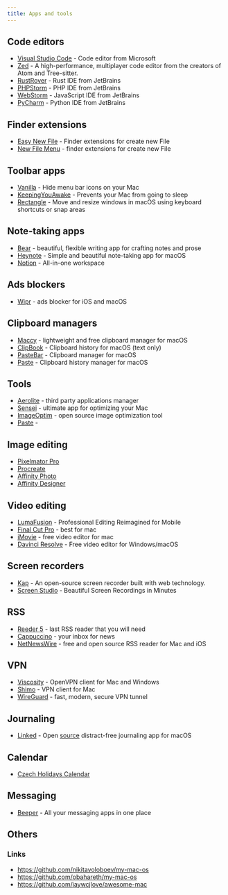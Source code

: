 ```yaml
---
title: Apps and tools
---
```


## Code editors

- [Visual Studio Code](https://code.visualstudio.com/) - Code editor from Microsoft
- [Zed](https://zedapp.org/) - A high-performance, multiplayer code editor from the creators of Atom and Tree-sitter.
- [RustRover](https://www.jetbrains.com/rust/) - Rust IDE from JetBrains
- [PHPStorm](https://www.jetbrains.com/phpstorm/) - PHP IDE from JetBrains
- [WebStorm](https://www.jetbrains.com/webstorm/) - JavaScript IDE from JetBrains
- [PyCharm](https://www.jetbrains.com/pycharm/) - Python IDE from JetBrains

## Finder extensions

- [Easy New File](https://itunes.apple.com/us/app/easy-new-file/id1162194131?ls=1&mt=12) - Finder extensions for create new File
- [New File Menu](https://itunes.apple.com/us/app/new-file-menu/id1064959555) - finder extensions for create new File

## Toolbar apps

- [Vanilla](https://matthewpalmer.net/vanilla/) - Hide menu bar icons on your Mac
- [KeepingYouAwake](https://keepingyouawake.app/) - Prevents your Mac from going to sleep
- [Rectangle](https://rectangleapp.com/) - Move and resize windows in macOS using keyboard shortcuts or snap areas

## Note-taking apps

- [Bear](https://bear.app/) - beautiful, flexible writing app for crafting notes and prose
- [Heynote](https://heynote.com/) - Simple and beautiful note-taking app for macOS
- [Notion](https://www.notion.so/) - All-in-one workspace

## Ads blockers

- [Wipr](https://giorgiocalderolla.com/wipr.html) - ads blocker for iOS and macOS

## Clipboard managers

- [Maccy](https://maccy.app/) - lightweight and free clipboard manager for macOS
- [ClipBook](https://clipbook.app/) - Clipboard history for macOS (text only)
- [PasteBar](https://www.pastebar.app/) - Clipboard manager for macOS
- [Paste](https://pasteapp.me/) - Clipboard history manager for macOS 

## Tools

- [Aerolite](https://aerolite.dev/applite/index.html) - third party applications manager
- [Sensei](https://cindori.com/sensei) - ultimate app for optimizing your Mac
- [ImageOptim](https://imageoptim.com/mac) - open source image optimization tool
- [Paste](https://pasteapp.me/) -

## Image editing

- [Pixelmator Pro](https://www.pixelmator.com/pro/)
- [Procreate](https://procreate.art/)
- [Affinity Photo](https://affinity.serif.com/en-gb/photo/)
- [Affinity Designer](https://affinity.serif.com/en-gb/designer/)

## Video editing

- [LumaFusion](https://luma-touch.com/) - Professional Editing Reimagined for Mobile
- [Final Cut Pro](https://www.apple.com/final-cut-pro/) - best for mac
- [iMovie](https://www.apple.com/imovie/) - free video editor for mac
- [Davinci Resolve](https://www.blackmagicdesign.com/products/davinciresolve/) - Free video editor for Windows/macOS

## Screen recorders

- [Kap](https://getkap.co/) - An open-source screen recorder built with web technology.
- [Screen Studio](https://www.screen.studio/) - Beautiful Screen Recordings in Minutes

## RSS

- [Reeder 5](https://reederapp.com/) - last RSS reader that you will need
- [Cappuccino](https://cappuccinoapp.com/) - your inbox for news
- [NetNewsWire](https://netnewswire.com/) - free and open source RSS reader for Mac and iOS

## VPN

- [Viscosity](https://www.sparklabs.com/viscosity/) - OpenVPN client for Mac and Windows
- [Shimo](https://www.shimovpn.com/) - VPN client for Mac
- [WireGuard](https://www.wireguard.com/) - fast, modern, secure VPN tunnel

## Journaling

- [Linked](https://uselinked.com/) - Open [source](https://github.com/lostdesign/linked) distract-free journaling app for macOS

## Calendar

- [Czech Holidays Calendar](webcal://www.google.com/calendar/ical/czech__cs%40holiday.calendar.google.com/public/basic.ics)

## Messaging

- [Beeper](https://www.beeper.com/) - All your messaging apps in one place

## Others

### Links

- https://github.com/nikitavoloboev/my-mac-os
- https://github.com/obahareth/my-mac-os
- https://github.com/jaywcjlove/awesome-mac
